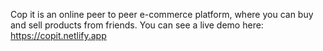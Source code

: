Cop it is an online peer to peer e-commerce platform, where you can buy and sell products from friends. 
You can see a live demo here:
https://copit.netlify.app
